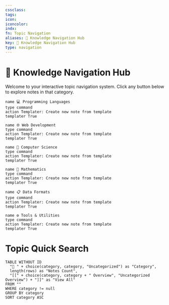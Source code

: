 ```yaml
---
cssclass:
tags: 
icon:
iconcolor:
indx:
fn: Topic Navigation
aliases: 🧭 Knowledge Navigation Hub
key: 🧭 Knowledge Navigation Hub
type: navigation
---
```



# 🧭 Knowledge Navigation Hub

Welcome to your interactive topic navigation system. Click any button below to explore notes in that category.

<div class="topic-navigation">

```button
name 💻 Programming Languages
type command
action Templater: Create new note from template
templater True
```
```button
name 🌐 Web Development
type command
action Templater: Create new note from template
templater True
```
```button
name 🔬 Computer Science  
type command
action Templater: Create new note from template
templater True
```

```button
name 🧮 Mathematics
type command
action Templater: Create new note from template
templater True
```

```button
name 📋 Data Formats
type command
action Templater: Create new note from template
templater True
```
```button
name ⚙️ Tools & Utilities
type command
action Templater: Create new note from template
templater True
```

</div>

# Topic Quick Search
```dataview
TABLE WITHOUT ID
  "📂 " + choice(category, category, "Uncategorized") as "Category",
  length(rows) as "Notes Count",
  "[[" + choice(category, category + " Overview", "Uncategorized Overview") + "]]" as "View All"
FROM ""
WHERE category != null
GROUP BY category
SORT category ASC
```
